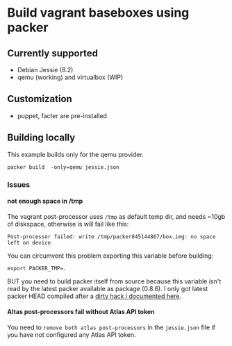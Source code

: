 # Build vagrant baseboxes using packer

## Currently supported

- Debian Jessie (8.2)
- qemu (working) and virtualbox (WIP)

## Customization

- puppet, facter are pre-installed

## Building locally

This example builds only for the qemu provider.

    packer build  -only=qemu jessie.json


### Issues

#### not enough space in /tmp

The vagrant post-processor uses `/tmp` as default temp dir, and needs ~10gb of diskspace,
otherwise is will fail like this:

    Post-processor failed: write /tmp/packer845144867/box.img: no space left on device

You can circumvent this problem exporting this variable before building:

    export PACKER_TMP=.

BUT you need to build packer itself from source because this variable isn't read by the latest packer available as package (0.8.6).
I only got latest packer HEAD compiled after a [dirty hack i documented here](https://github.com/mitchellh/packer/issues/3086).

#### Altas post-processors fail without Atlas API token

You need to `remove both atlas post-processors` in the `jessie.json` file if you have not configured any Atlas API token.
